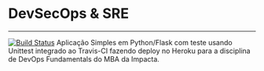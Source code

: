 # DevSecOps & SRE
---
[![Build Status](https://app.travis-ci.com/luizzenha/devsecops-impacta-es21.svg?branch=main)](https://app.travis-ci.com/luizzenha/devsecops-impacta-es21)
Aplicação Simples em Python/Flask com teste usando Unittest integrado ao Travis-CI fazendo deploy no Heroku para a disciplina de DevOps Fundamentals do MBA da Impacta.
